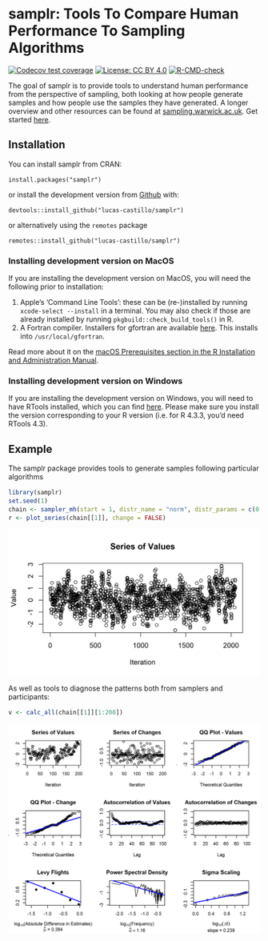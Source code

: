 
<!-- README.md is generated from README.Rmd. Please edit that file -->

# samplr: Tools To Compare Human Performance To Sampling Algorithms

<!-- badges: start -->

[![Codecov test
coverage](https://codecov.io/gh/lucas-castillo/samplr/branch/main/graph/badge.svg)](https://app.codecov.io/gh/lucas-castillo/samplr?branch=main)
[![License: CC BY
4.0](https://img.shields.io/badge/License-CC_BY_4.0-lightgrey.svg)](https://creativecommons.org/licenses/by/4.0/)
[![R-CMD-check](https://github.com/lucas-castillo/samplr/actions/workflows/R-CMD-check.yaml/badge.svg)](https://github.com/lucas-castillo/samplr/actions/workflows/R-CMD-check.yaml)
<!-- badges: end -->

The goal of samplr is to provide tools to understand human performance
from the perspective of sampling, both looking at how people generate
samples and how people use the samples they have generated. A longer
overview and other resources can be found at
[sampling.warwick.ac.uk](sampling.warwick.ac.uk). Get started
[here](vignettes/how-to-sample.html).

## Installation

You can install samplr from CRAN:

    install.packages("samplr")

or install the development version from
[Github](https://github.com/lucas-castillo/samplr) with:

    devtools::install_github("lucas-castillo/samplr")

or alternatively using the `remotes` package

    remotes::install_github("lucas-castillo/samplr")

### Installing development version on MacOS

If you are installing the development version on MacOS, you will need
the following prior to installation:

1.  Apple’s ‘Command Line Tools’: these can be (re-)installed by running
    `xcode-select --install` in a terminal. You may also check if those
    are already installed by running `pkgbuild::check_build_tools()` in
    R.
2.  A Fortran compiler. Installers for gfortran are available
    [here](https://github.com/fxcoudert/gfortran-for-macOS/releases/).
    This installs into `/usr/local/gfortran`.

Read more about it on the [macOS Prerequisites section in the R
Installation and Administration
Manual](https://cran.r-project.org/doc/manuals/r-release/R-admin.html#Prerequisites).

### Installing development version on Windows

If you are installing the development version on Windows, you will need
to have RTools installed, which you can find
[here](https://cran.r-project.org/bin/windows/Rtools/). Please make sure
you install the version corresponding to your R version (i.e. for R
4.3.3, you’d need RTools 4.3).

## Example

The samplr package provides tools to generate samples following
particular algorithms

``` r
library(samplr)
set.seed(1)
chain <- sampler_mh(start = 1, distr_name = "norm", distr_params = c(0,1), sigma_prop = diag(1) * .5, iterations = 2048)
r <- plot_series(chain[[1]], change = FALSE)
```

![](man/figures/README-unnamed-chunk-2-1.png)<!-- -->

As well as tools to diagnose the patterns both from samplers and
participants:

``` r
v <- calc_all(chain[[1]][1:200])
```

![](man/figures/README-unnamed-chunk-3-1.png)<!-- -->
<!-- TODO: add plot_series(chain[[1]]) again -->
